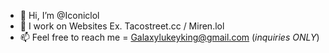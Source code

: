 - 👋 Hi, I’m @Iconiclol
- 💞️ I work on Websites Ex. Tacostreet.cc / Miren.lol
- 📫 Feel free to reach me = Galaxylukeyking@gmail.com (*inquiries ONLY*)
